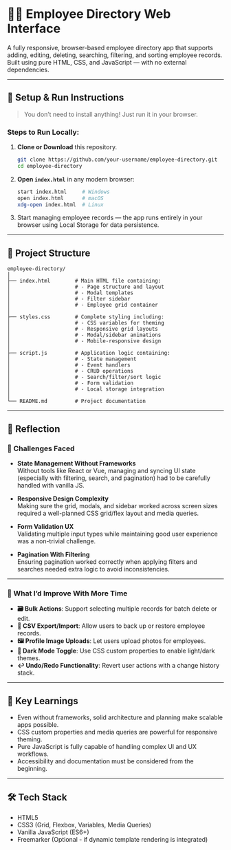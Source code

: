 # 👨‍💼 Employee Directory Web Interface

A fully responsive, browser-based employee directory app that supports adding, editing, deleting, searching, filtering, and sorting employee records. Built using pure HTML, CSS, and JavaScript — with no external dependencies.

---

## 🚀 Setup & Run Instructions

> You don’t need to install anything! Just run it in your browser.

### Steps to Run Locally:
1. **Clone or Download** this repository.
   ```bash
   git clone https://github.com/your-username/employee-directory.git
   cd employee-directory
   ```

2. **Open `index.html`** in any modern browser:
   ```bash
   start index.html     # Windows
   open index.html      # macOS
   xdg-open index.html  # Linux
   ```

3. Start managing employee records — the app runs entirely in your browser using Local Storage for data persistence.

---

## 📁 Project Structure

```
employee-directory/
│
├── index.html        # Main HTML file containing:
│                     # - Page structure and layout
│                     # - Modal templates
│                     # - Filter sidebar
│                     # - Employee grid container
│
├── styles.css        # Complete styling including:
│                     # - CSS variables for theming
│                     # - Responsive grid layouts
│                     # - Modal/sidebar animations
│                     # - Mobile-responsive design
│
├── script.js         # Application logic containing:
│                     # - State management
│                     # - Event handlers
│                     # - CRUD operations
│                     # - Search/filter/sort logic
│                     # - Form validation
│                     # - Local storage integration
│
└── README.md         # Project documentation
```

---

## 💭 Reflection

### 🔧 Challenges Faced

- **State Management Without Frameworks**  
  Without tools like React or Vue, managing and syncing UI state (especially with filtering, search, and pagination) had to be carefully handled with vanilla JS.

- **Responsive Design Complexity**  
  Making sure the grid, modals, and sidebar worked across screen sizes required a well-planned CSS grid/flex layout and media queries.

- **Form Validation UX**  
  Validating multiple input types while maintaining good user experience was a non-trivial challenge.

- **Pagination With Filtering**  
  Ensuring pagination worked correctly when applying filters and searches needed extra logic to avoid inconsistencies.

---

### 🚀 What I’d Improve With More Time

- **🗃️ Bulk Actions**: Support selecting multiple records for batch delete or edit.  
- **🧾 CSV Export/Import**: Allow users to back up or restore employee records.  
- **🖼️ Profile Image Uploads**: Let users upload photos for employees.  
- **🌙 Dark Mode Toggle**: Use CSS custom properties to enable light/dark themes.  
- **↩️ Undo/Redo Functionality**: Revert user actions with a change history stack.  

---

## 🧠 Key Learnings

- Even without frameworks, solid architecture and planning make scalable apps possible.
- CSS custom properties and media queries are powerful for responsive theming.
- Pure JavaScript is fully capable of handling complex UI and UX workflows.
- Accessibility and documentation must be considered from the beginning.

---

## 🛠 Tech Stack

- HTML5  
- CSS3 (Grid, Flexbox, Variables, Media Queries)  
- Vanilla JavaScript (ES6+)  
- Freemarker (Optional - if dynamic template rendering is integrated)

